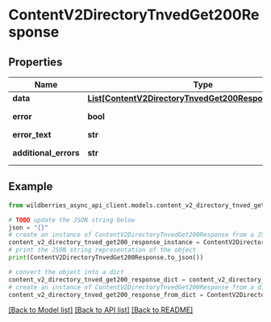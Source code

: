 # ContentV2DirectoryTnvedGet200Response


## Properties

Name | Type | Description | Notes
------------ | ------------- | ------------- | -------------
**data** | [**List[ContentV2DirectoryTnvedGet200ResponseDataInner]**](ContentV2DirectoryTnvedGet200ResponseDataInner.md) | Данные | [optional] 
**error** | **bool** | Флаг наличия ошибки | [optional] 
**error_text** | **str** | Текст ошибки | [optional] 
**additional_errors** | **str** | Дополнительные ошибки | [optional] 

## Example

```python
from wildberries_async_api_client.models.content_v2_directory_tnved_get200_response import ContentV2DirectoryTnvedGet200Response

# TODO update the JSON string below
json = "{}"
# create an instance of ContentV2DirectoryTnvedGet200Response from a JSON string
content_v2_directory_tnved_get200_response_instance = ContentV2DirectoryTnvedGet200Response.from_json(json)
# print the JSON string representation of the object
print(ContentV2DirectoryTnvedGet200Response.to_json())

# convert the object into a dict
content_v2_directory_tnved_get200_response_dict = content_v2_directory_tnved_get200_response_instance.to_dict()
# create an instance of ContentV2DirectoryTnvedGet200Response from a dict
content_v2_directory_tnved_get200_response_from_dict = ContentV2DirectoryTnvedGet200Response.from_dict(content_v2_directory_tnved_get200_response_dict)
```
[[Back to Model list]](../README.md#documentation-for-models) [[Back to API list]](../README.md#documentation-for-api-endpoints) [[Back to README]](../README.md)


